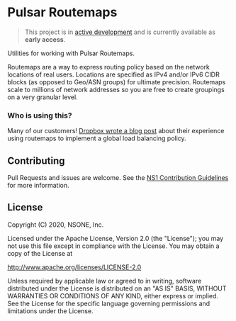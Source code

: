 
Pulsar Routemaps
================

> This project is in [active development](https://github.com/ns1/community/blob/master/project_status/ACTIVE_DEVELOPMENT.md) and is currently available as **early access**.

Utilities for working with Pulsar Routemaps.

Routemaps are a way to express routing policy based on the network locations of real users.
Locations are specified as IPv4 and/or IPv6 CIDR blocks (as opposed to Geo/ASN groups) 
for ultimate precision. Routemaps scale to millions of network addresses so you are free to 
create groupings on a very granular level.


### Who is using this?

Many of our customers!  [Dropbox wrote a blog post](https://dropbox.tech/infrastructure/intelligent-dns-based-load-balancing-at-dropbox)
about their experience using routemaps to implement a global load balancing policy.


Contributing
------------

Pull Requests and issues are welcome. See the [NS1 Contribution Guidelines](https://github.com/ns1/community) 
for more information.


License
-------

Copyright (C) 2020, NSONE, Inc.

Licensed under the Apache License, Version 2.0 (the "License");
you may not use this file except in compliance with the License.
You may obtain a copy of the License at

http://www.apache.org/licenses/LICENSE-2.0

Unless required by applicable law or agreed to in writing, software
distributed under the License is distributed on an "AS IS" BASIS,
WITHOUT WARRANTIES OR CONDITIONS OF ANY KIND, either express or implied.
See the License for the specific language governing permissions and
limitations under the License.

